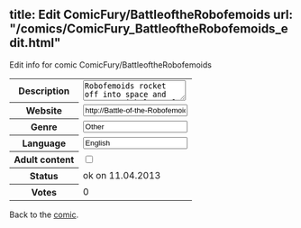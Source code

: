 title: Edit ComicFury/BattleoftheRobofemoids
url: "/comics/ComicFury_BattleoftheRobofemoids_edit.html"
---
Edit info for comic ComicFury/BattleoftheRobofemoids

<form name="comic" action="http://gaepostmail.appengine.com/comic" name="post">
<table class="comicinfo">
<tr>
<th>Description</th><td><textarea name="description">Robofemoids rocket off into space and meet up with lots of people who prove difficult to live with. Along the way they strip more for conversion and lovingly create more robofemoids and introduce the robohomoid.</textarea></td>
</tr>
<tr>
<th>Website</th><td><input type="text" name="url" value="http://Battle-of-the-Robofemoids.thecomicseries.com/"/></td>
</tr>
<tr>
<th>Genre</th><td><input type="text" name="genre" value="Other"/></td>
</tr>
<tr>
<th>Language</th><td><input type="text" name="language" value="English"/></td>
</tr>
<tr>
<th>Adult content</th><td><input type="checkbox" name="adult" value="adult" /></td>
</tr>
<tr>
<th>Status</th><td>ok on 11.04.2013</td>
</tr>
<tr>
<th>Votes</th><td>0</div></td>
</tr>
</table>
</form>

Back to the [comic](/comics/ComicFury_BattleoftheRobofemoids.html).
